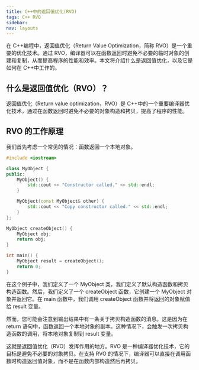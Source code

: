 ```yaml
---
title: C++中的返回值优化(RVO)
tags: C++ RVO
sidebar:
nav: layouts
---
```


在 C++编程中，返回值优化（Return Value Optimization，简称 RVO）是一个重要的优化技术。通过 RVO，编译器可以在函数返回时避免不必要的临时对象的创建和复制，从而提高程序的性能和效率。本文将介绍什么是返回值优化，以及它是如何在 C++中工作的。

<!--more-->

## 什么是返回值优化（RVO）？

返回值优化（Return value optimization，RVO）是 C++中的一个重要编译器优化技术，通过在函数返回时避免不必要的对象构造和拷贝，提高了程序的性能。

## RVO 的工作原理

我们首先考虑一个常见的情况：函数返回一个本地对象。

```cpp
#include <iostream>

class MyObject {
public:
    MyObject() {
        std::cout << "Constructor called." << std::endl;
    }

    MyObject(const MyObject& other) {
        std::cout << "Copy constructor called." << std::endl;
    }
};

MyObject createObject() {
    MyObject obj;
    return obj;
}

int main() {
    MyObject result = createObject();
    return 0;
}
```

在这个例子中，我们定义了一个 MyObject 类，我们定义了默认构造函数和拷贝构造函数。然后，我们定义了一个 createObject 函数，它创建一个 MyObject 对象并返回它。在 main 函数中，我们调用 createObject 函数并将返回的对象赋值给 result 变量。

然而，您可能会注意到输出结果中有一条关于拷贝构造函数的消息。这是因为在 return 语句中，函数返回一个本地对象的副本。这种情况下，会触发一次拷贝构造函数的调用，将本地对象复制到 result 变量。

这就是返回值优化（RVO）发挥作用的地方。RVO 是一种编译器优化技术，它的目标是避免不必要的对象拷贝。在支持 RVO 的情况下，编译器可以直接在调用函数时构造返回值对象，而不是在函数内部构造然后再拷贝。
